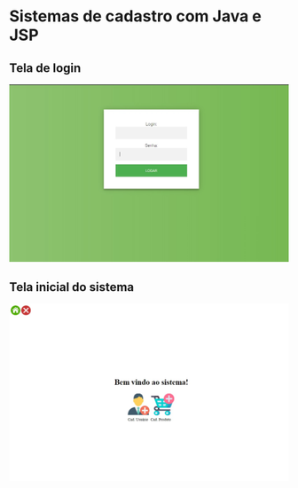 # Sistemas de cadastro com Java e JSP

## Tela de login

![tela de login](https://github.com/victorvaz001/cadastro-java-jsp-servlets/blob/master/tela%20de%20login.jpg)


## Tela inicial do sistema
![Add Tela-Cadastro](https://github.com/victorvaz001/cadastro-java-jsp-servlets/blob/master/Tela-Cadastro-.jpg)


